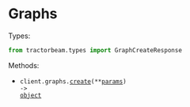 # Graphs

Types:

```python
from tractorbeam.types import GraphCreateResponse
```

Methods:

- <code title="post /graphs">client.graphs.<a href="./src/tractorbeam/resources/graphs.py">create</a>(\*\*<a href="src/tractorbeam/types/graph_create_params.py">params</a>) -> <a href="./src/tractorbeam/types/graph_create_response.py">object</a></code>
